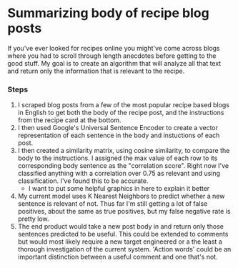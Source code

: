 # Summarizing body of recipe blog posts
If you've ever looked for recipes online you might've come across blogs where you had to scroll through length anecdotes before getting to the good stuff. My goal is to create an algorithm that will analyze all that text and return only the information that is relevant to the recipe. 

### Steps
1. I scraped blog posts from a few of the most popular recipe based blogs in English to get both the body of the recipe post, and the instructions from the recipe card at the bottom.
2. I then used Google's Universal Sentence Encoder to create a vector representation of each sentence in the body and instuctions of each post.
3. I then created a similarity matrix, using cosine similarity, to compare the body to the instructions. I assigned the max value of each row to its corresponding body sentence as the "correlation score". Right now I've classified anything with a correlation over 0.75 as relevant and using classification. I've found this to be accurate.
    - I want to put some helpful graphics in here to explain it better
4. My current model uses K Nearest Neighbors to predict whether a new sentence is relevant of not. Thus far I'm still getting a lot of false positives, about the same as true positives, but my false negative rate is pretty low.
5. The end product would take a new post body in and return only those sentences predicted to be useful. This could be extended to comments but would most likely require a new target engineered or a the least a thorough investigation of the current system. 'Action words' could be an important distinction between a useful comment and one that's not.